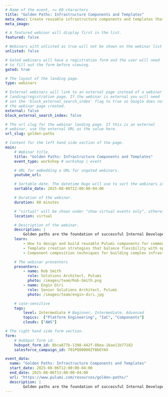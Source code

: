 ```yaml
---
# Name of the event, <= 60 characters
title: "Golden Paths: Infrastructure Components and Templates"
meta_desc: Create reusable infrastructure components and templates that enable developer self-service while enforcing standards.
meta_image:

# A featured webinar will display first in the list.
featured: false

# Webinars with unlisted as true will not be shown on the webinar list
unlisted: false

# Gated webinars will have a registration form and the user will need
# to fill out the form before viewing.
gated: true

# The layout of the landing page.
type: webinars

# External webinars will link to an external page instead of a webinar
# landing/registration page. If the webinar is external you will need
# set the 'block_external_search_index' flag to true so Google does not index
# the webinar page created.
external: false
block_external_search_index: false

# The url slug for the webinar landing page. If this is an external
# webinar, use the external URL as the value here.
url_slug: golden-paths

# Content for the left hand side section of the page.
main:
    # Webinar title.
    title: "Golden Paths: Infrastructure Components and Templates"
    event_type: workshop # workshop | event

    # URL for embedding a URL for ungated webinars.
    youtube_url: 

    # Sortable date. The datetime Hugo will use to sort the webinars in date order.
    sortable_date: 2025-08-06T12:00:00-04:00

    # Duration of the webinar.
    duration: 60 minutes

    # "virtual" will be shown under "show virtual events only", otherwise shown as City, State (seattle, wa)
    location: virtual

    # Description of the webinar.
    description: |
        Golden paths are the foundation of successful Internal Developer Platforms—providing developers with pre-approved, production-ready infrastructure patterns they can self-serve. This hands-on workshop teaches you to build reusable Pulumi components and templates that encapsulate your organization's best practices. You'll learn to create composable building blocks that make the right thing the easy thing, reducing cognitive load for developers while maintaining operational excellence.
    learn:
        - How to design and build reusable Pulumi components for common infrastructure patterns
        - Template creation strategies that balance flexibility with opinionated defaults
        - Component composition techniques for building complex infrastructure applications from simple building blocks.

    # The webinar presenters
    presenters:
        - name: Rob Smith
          role: Solutions Architect, Pulumi
          photo: /images/team/Rob-Smith.png
        - name: Engin Diri
          role: Senior Solutions Architect, Pulumi
          photo: /images/team/engin-diri.jpg

    # case-sensitive
    tags:
        level: Intermediate # Beginner, Intermediate, Advanced
        topics:  ["Platform Engineering", "IaC", "Components"]
        clouds: ["AWS"]

# The right hand side form section.
form:
    # HubSpot form id.
    hubspot_form_id: 8bca877b-1398-442f-88ea-16ae11b77182
    salesforce_campaign_id: 701PQ00000ZYBbEYAX

event_data:
  name: "Golden Paths: Infrastructure Components and Templates"
  start_date: 2025-08-06T12:00:00-04:00
  end_date: 2025-08-06T13:00:00-04:00
  url: "https://www.pulumi.com/resources/golden-paths/"
  description: |
        Golden paths are the foundation of successful Internal Developer Platforms—providing developers with pre-approved, production-ready infrastructure patterns they can self-serve. This hands-on workshop teaches you to build reusable Pulumi components and templates that encapsulate your organization's best practices. You'll learn to create composable building blocks that make the right thing the easy thing, reducing cognitive load for developers while maintaining operational excellence.
--- 
```

